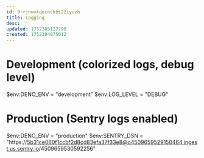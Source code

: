 ```yaml
---
id: 9rrjnwvkqecnckbs22iyuzh
title: Logging
desc: ''
updated: 1752385127790
created: 1752384875012
---
```


# Development (colorized logs, debug level)
$env:DENO_ENV = "development"
$env:LOG_LEVEL = "DEBUG"

# Production (Sentry logs enabled)
$env:DENO_ENV = "production"
$env:SENTRY_DSN = "https://5b31ce060f1ccbf2d8cd83efa37f33e8@o4509659529150464.ingest.us.sentry.io/4509659530592256"
